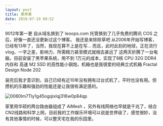 ```yaml
---
layout: post
title: 黑苹果
date: 2019-07-19 09:52
---
```


9012年第一更
自从域名换到了 leoops.com 托管换到了几乎免费的腾讯 COS 之后，好像一直还没更新过这个博客。
我还是来除除草吧
从2006年开始写博客，已经有13年了，当然，我现在算不上是在写… 而且，此时此刻的地球，正在流行vlog，一字之差，影响力、所需精力甚至模式就相去甚远了
这两天折腾了一台电脑，目前安装了黑苹果系统，用不到 1万元的成本，实现了8核 CPU 32G DDR4 内存和 高速 M2 SSD 的高性能小钢炮，机箱也是我很爱的经典立式机箱 Fractal Design Node 202

装完后我才意识到，自己已经有近10年没有拥有过台式机了，平时也没有用。但攒机的乐趣和强劲的性能还是让我很有满足感的。

![0060lm7Tly1g45ogqixlqj316w0p84qp](https://img2-1252145422.cos.ap-shanghai.myqcloud.com/0060lm7Tly1g45ogqixlqj316w0p84qp.jpg)

家里用华硕的两台路由器组成了 AiMesh ，另外有线网络也早就是千兆了，结合CN2线路和科学上网，目前我的工作娱乐环境可以说是世界级了，感觉很妙，没有其他事情的时候，可以整天宅在我的乐园里。


